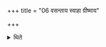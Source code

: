 +++
title = "06 वसन्ताय स्वाहा ग्रीष्माय"

+++

<details><summary>थिते</summary>

वसन्ताय स्वाहा ग्रीष्माय स्वाहेत्यृतुभ्यः षट् ६
</details>
